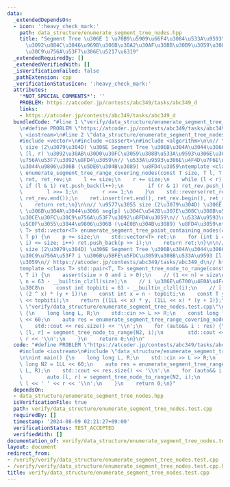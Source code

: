 ```yaml
---
data:
  _extendedDependsOn:
  - icon: ':heavy_check_mark:'
    path: data_structure/enumerate_segment_tree_nodes.hpp
    title: "Segment Tree \u306E 1 \u70B9\u5909\u66F4\u3084\u533A\u9593\u7DCF\u7A4D\
      \u3092\u884C\u3046\u969B\u306B\u30A2\u30AF\u30BB\u30B9\u3059\u308B\u30CE\u30FC\
      \u30C9\u756A\u53F7\u306E\u5217\u6319"
  _extendedRequiredBy: []
  _extendedVerifiedWith: []
  _isVerificationFailed: false
  _pathExtension: cpp
  _verificationStatusIcon: ':heavy_check_mark:'
  attributes:
    '*NOT_SPECIAL_COMMENTS*': ''
    PROBLEM: https://atcoder.jp/contests/abc349/tasks/abc349_d
    links:
    - https://atcoder.jp/contests/abc349/tasks/abc349_d
  bundledCode: "#line 1 \"verify/data_structure/enumerate_segment_tree_nodes.test.cpp\"\
    \n#define PROBLEM \"https://atcoder.jp/contests/abc349/tasks/abc349_d\"\n\n#include\
    \ <iostream>\n#line 2 \"data_structure/enumerate_segment_tree_nodes.hpp\"\n\n\
    #include <vector>\n#include <cassert>\n#include <algorithm>\n\n// \u9577\u3055\
    \ size (2\u3079\u304D) \u306E Segment Tree \u306B\u304A\u3044\u3066\u533A\u9593\
    \ [l, r) \u3092\u30AB\u30D0\u30FC\u3059\u308B\u533A\u9593\u306E\u30CE\u30FC\u30C9\
    \u756A\u53F7\u3092\u8FD4\u3059\n// \u533A\u9593\u306E\u4F4D\u7F6E\u304C\u5C0F\u3055\
    \u3044\u9806\u306B (\u5DE6\u304B\u3089) \u8FD4\u3059\ntemplate <class T> std::vector<T>\
    \ enumerate_segment_tree_range_covering_nodes(const T size, T l, T r) {\n    std::vector<T>\
    \ ret, ret_rev;\n    l += size;\n    r += size;\n    while (l < r) {\n       \
    \ if (l & 1) ret.push_back(l++);\n        if (r & 1) ret_rev.push_back(--r);\n\
    \        l >>= 1;\n        r >>= 1;\n    }\n    std::reverse(ret_rev.begin(),\
    \ ret_rev.end());\n    ret.insert(ret.end(), ret_rev.begin(), ret_rev.end());\n\
    \    return ret;\n}\n\n// \u9577\u3055 size (2\u3079\u304D) \u306E Segment Tree\
    \ \u306B\u304A\u3044\u3066 seg[p] \u304C\u542B\u307E\u308C\u308B\u533A\u9593\u306E\
    \u30CE\u30FC\u30C9\u756A\u53F7\u3092\u8FD4\u3059\n// \u533A\u9593\u306E\u5E45\u304C\
    \u5C0F\u3055\u3044\u9806\u306B (\u4E0B\u304B\u3089) \u8FD4\u3059\ntemplate <class\
    \ T> std::vector<T> enumerate_segment_tree_point_containing_nodes(const T size,\
    \ T p) {\n    p += size;\n    std::vector<T> ret;\n    for (int i = 0; (1LL <<\
    \ i) <= size; i++) ret.push_back(p >> i);\n    return ret;\n}\n\n// \u9577\u3055\
    \ size (2\u3079\u304D) \u306E Segment Tree \u306B\u304A\u3044\u3066\u30CE\u30FC\
    \u30C9\u756A\u53F7 i \u306B\u5BFE\u5FDC\u3059\u308B\u533A\u9593 [l, r) \u3092\u8FD4\
    \u3059\n// https://atcoder.jp/contests/abc349/tasks/abc349_d\n// https://atcoder.jp/contests/abc355/tasks/abc355_e\n\
    template <class T> std::pair<T, T> segment_tree_node_to_range(const T size, const\
    \ T i) {\n    assert(size > 0 and i > 0);\n    // (1 << n) = size\n    const int\
    \ n = 63 - __builtin_clzll(size);\n    // i \u306E\u6700\u4E0A\u4F4D\u30D3\u30C3\
    \u30C8\n    const int topbiti = 63 - __builtin_clzll(i);\n    // [(2 ^ x) * y,\
    \ (2 ^ x) * (y + 1))\n    const int x = n - topbiti;\n    const T y = i - (1LL\
    \ << topbiti);\n    return {(1LL << x) * y, (1LL << x) * (y + 1)};\n}\n#line 5\
    \ \"verify/data_structure/enumerate_segment_tree_nodes.test.cpp\"\n\nint main()\
    \ {\n    long long L, R;\n    std::cin >> L >> R;\n    const long long N2 = 1LL\
    \ << 60;\n    auto res = enumerate_segment_tree_range_covering_nodes(N2, L, R);\n\
    \    std::cout << res.size() << '\\n';\n    for (auto&& i : res) {\n        auto\
    \ [l, r] = segment_tree_node_to_range(N2, i);\n        std::cout << l << ' ' <<\
    \ r << '\\n';\n    }\n    return 0;\n}\n"
  code: "#define PROBLEM \"https://atcoder.jp/contests/abc349/tasks/abc349_d\"\n\n\
    #include <iostream>\n#include \"data_structure/enumerate_segment_tree_nodes.hpp\"\
    \n\nint main() {\n    long long L, R;\n    std::cin >> L >> R;\n    const long\
    \ long N2 = 1LL << 60;\n    auto res = enumerate_segment_tree_range_covering_nodes(N2,\
    \ L, R);\n    std::cout << res.size() << '\\n';\n    for (auto&& i : res) {\n\
    \        auto [l, r] = segment_tree_node_to_range(N2, i);\n        std::cout <<\
    \ l << ' ' << r << '\\n';\n    }\n    return 0;\n}"
  dependsOn:
  - data_structure/enumerate_segment_tree_nodes.hpp
  isVerificationFile: true
  path: verify/data_structure/enumerate_segment_tree_nodes.test.cpp
  requiredBy: []
  timestamp: '2024-08-09 02:21:27+09:00'
  verificationStatus: TEST_ACCEPTED
  verifiedWith: []
documentation_of: verify/data_structure/enumerate_segment_tree_nodes.test.cpp
layout: document
redirect_from:
- /verify/verify/data_structure/enumerate_segment_tree_nodes.test.cpp
- /verify/verify/data_structure/enumerate_segment_tree_nodes.test.cpp.html
title: verify/data_structure/enumerate_segment_tree_nodes.test.cpp
---
```

